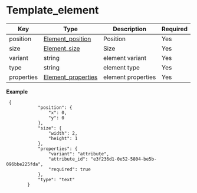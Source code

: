 # Template_element


| Key           | Type |Description  | Required |
|---------------|------|--------------|----------|
| position       | [Element_position](backend/api/objects/element_position.md)|       Position            | Yes      |
| size       | [Element_size](backend/api/objects/element_size.md)|       Size          | Yes      |
| variant   |  string    | element variant           | Yes      |
| type   |  string    |  element type           | Yes      |
| properties   |  [Element_properties](backend/api/objects/element_properties.md)    |  element properties           | Yes      |


**Example**

```
 {
            "position": {
                "x": 0,
                "y": 0
            },
            "size": {
                "width": 2,
                "height": 1
            },
            "properties": {
                "variant": "attribute",
                "attribute_id": "e3f236d1-0e52-5804-be5b-096bbe225fda",
                "required": true
            },
            "type": "text"
        }
```
